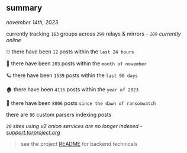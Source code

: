 
## summary
_november 14th, 2023_

currently tracking `163` groups across `299` relays & mirrors - _`109` currently online_

⏲ there have been `12` posts within the `last 24 hours`

🦈 there have been `203` posts within the `month of november`

🪐 there have been `1539` posts within the `last 90 days`

🏚 there have been `4116` posts within the `year of 2023`

🦕 there have been `8806` posts `since the dawn of ransomwatch`

there are `96` custom parsers indexing posts

_`20` sites using v2 onion services are no longer indexed - [support.torproject.org](https://support.torproject.org/onionservices/v2-deprecation/)_

> see the project [README](https://github.com/joshhighet/ransomwatch#ransomwatch--) for backend technicals
